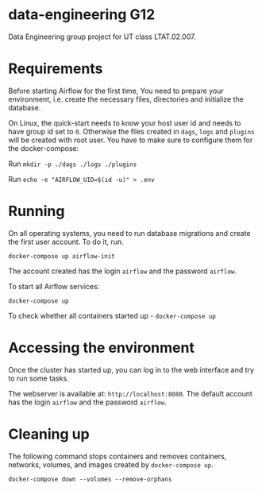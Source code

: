 # data-engineering G12

Data Engineering group project for UT class LTAT.02.007.

# Requirements

Before starting Airflow for the first time, You need to prepare your environment, i.e. create the necessary files,
directories and initialize the database.

On Linux, the quick-start needs to know your host user id and needs to have group id set to `0`. Otherwise the files
created in `dags`, `logs` and `plugins` will be created with root user. You have to make sure to configure them for the
docker-compose:

Run `mkdir -p ./dags ./logs ./plugins`

Run `echo -e "AIRFLOW_UID=$(id -u)" > .env`

# Running

On all operating systems, you need to run database migrations and create the first user account. To do it, run.

`docker-compose up airflow-init`

The account created has the login `airflow` and the password `airflow`.

To start all Airflow services:

`docker-compose up`

To check whether all containers started up - `docker-compose up`

# Accessing the environment

Once the cluster has started up, you can log in to the web interface and try to run some tasks.

The webserver is available at: `http://localhost:8080`. The default account has the login `airflow` and the
password `airflow`.

# Cleaning up

The following command stops containers and removes containers, networks, volumes, and images created
by `docker-compose up`.

`docker-compose down --volumes --remove-orphans`
